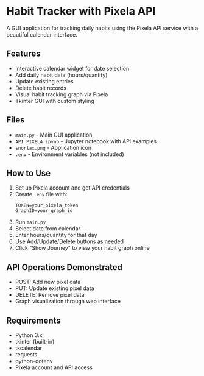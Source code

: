 # Habit Tracker with Pixela API

A GUI application for tracking daily habits using the Pixela API service with a beautiful calendar interface.

## Features
- Interactive calendar widget for date selection
- Add daily habit data (hours/quantity)
- Update existing entries
- Delete habit records
- Visual habit tracking graph via Pixela
- Tkinter GUI with custom styling

## Files
- `main.py` - Main GUI application
- `API PIXELA.ipynb` - Jupyter notebook with API examples
- `snorlax.png` - Application icon
- `.env` - Environment variables (not included)

## How to Use
1. Set up Pixela account and get API credentials
2. Create `.env` file with:
   ```
   TOKEN=your_pixela_token
   GraphID=your_graph_id
   ```
3. Run `main.py`
4. Select date from calendar
5. Enter hours/quantity for that day
6. Use Add/Update/Delete buttons as needed
7. Click "Show Journey" to view your habit graph online

## API Operations Demonstrated
- POST: Add new pixel data
- PUT: Update existing pixel data  
- DELETE: Remove pixel data
- Graph visualization through web interface

## Requirements
- Python 3.x
- tkinter (built-in)
- tkcalendar
- requests
- python-dotenv
- Pixela account and API access
